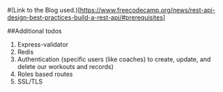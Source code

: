 #(Link to the Blog used.)[https://www.freecodecamp.org/news/rest-api-design-best-practices-build-a-rest-api/#prerequisites]

##Additional todos
1. Express-validator
2. Redis
3. Authentication (specific users (like coaches) to create, update, and delete our workouts and records)
4. Roles based routes
5. SSL/TLS
